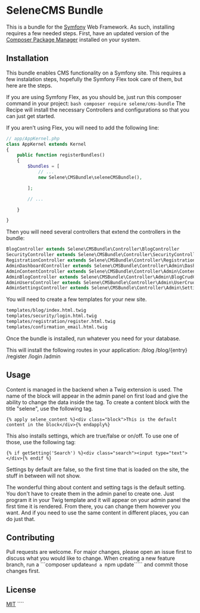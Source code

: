 # SeleneCMS Bundle
This is a bundle for the [Symfony](https://www.symfony.com) Web Framework.  As such, installing requires a few needed steps.  First, have an updated version of the [Composer Package Manager](https://www.getcomposer.org/installation) installed on your system.

## Installation
This bundle enables CMS functionality on a Symfony site.  This requires a few instalation steps, hopefully the Symfony Flex took care of them, but here are the steps.

If you are using Symfony Flex, as you should be, just run this composer command in your project:
```bash composer require selene/cms-bundle```
The Recipe will install the necessary Controllers and configurations so that you can just get started.

If you aren't using Flex, you will need to add the following line:
```php
// app/AppKernel.php
class AppKernel extends Kernel
{
    public function registerBundles()
    {
        $bundles = [
            // ...
            new Selene\CMSBundle\seleneCMSBundle(),

        ];

        // ...

    }

}
```
Then you will need several controllers that extend the controllers in the bundle:
```php
BlogController extends Selene\CMSBundle\Controller\BlogController
SecurityController extends Selene\CMSBundle\Controller\SecurityController
RegistrationController extends Selene\CMSBundle\Controller\RegistrationController
AdminDashboardController extends Selene\CMSBundle\Controller\Admin\DashboardController
AdminContentController extends Selene\CMSBundle\Controller\Admin\ContentCrudController
AdminBlogController extends Selene\CMSBundle\Controller\Admin\BlogCrudController
AdminUsersController extends Selene\CMSBundle\Controller\Admin\UserCrudController
AdminSettingsController extends Selene\CMSBundle\Controller\Admin\SettingCrudController
```


You will need to create a few templates for your new site.
```bash
templates/blog/index.html.twig
templates/security/login.html.twig
templates/registration/register.html.twig
templates/confirmation_email.html.twig
```

Once the bundle is installed, run whatever you need for your database.

This will install the following routes in your application:
/blog
/blog/{entry}
/register
/login
/admin

## Usage

Content is managed in the backend when a Twig extension is used.  The name of the block will appear in the admin panel on first load and give the ability to change the data inside the tag.  To create a content block with the title "selene", use the following tag.
```Twig
{% apply selene_content %}<div class="block">This is the default content in the block</div>{% endapply%}
```

This also installs settings, which are true/false or on/off.  To use one of those, use the following tag:
```Twig
{% if getSetting('Search') %}<div class="search"><input type="text"></div>{% endif %}
```

Settings by default are false, so the first time that is loaded on the site, the stuff in between will not show.

The wonderful thing about content and setting tags is the default setting.  You don't have to create them in the admin panel to create one.  Just program it in your Twig template and it will appear on your admin panel the first time it is rendered.  From there, you can change them however you want.  And if you need to use the same content in different places, you can do just that.

## Contributing
Pull requests are welcome. For major changes, please open an issue first to discuss what you would like to change.
When creating a new feature branch, run a ```composer update````` and a  `````npm update````` and commit those changes first.

## License
[MIT](https://choosealicense.com/licenses/mit/) ````
````
````
